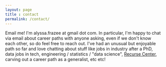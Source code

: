 ```yaml
---
layout: page
title : contact
permalink: /contact/
---
```


<p>Email me! I'm alyssa.frazee at gmail dot com. In particular, I'm happy to chat via email about career paths with anyone asking, even if we don't know each other, so do feel free to reach out. I've had an unusual but enjoyable path so far and love chatting about stuff like jobs in industry after a PhD, data jobs in tech, engineering / statistics / "data science", <a href="https://www.recurse.com/">Recurse Center</a>, carving out a career path as a generalist, etc etc!</p>
